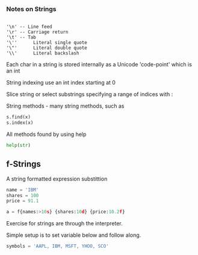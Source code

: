 ### Notes on Strings

```

'\n' -- Line feed
'\r' -- Carriage return
'\t' -- Tab
'\''      Literal single quote
'\"'      Literal double quote
'\\'      Literal backslash
```

Each char in a string is stored internally as a Unicode 'code-point' which is an int

String indexing use an int index starting at 0

Slice string or select substrings specifying a range of indices with :

String methods - many string methods, such as 

```python
s.find(x)
s.index(x)  
```
All methods found by using help 
```python
help(str)
```

## f-Strings

A string formatted expression substittion
```python
name = 'IBM'
shares = 100
price = 91.1

a = f{names:>10s} {shares:10d} {price:10.2f}
```


Exercise for strings are through the interpreter.

Simple setup is to set variable below and follow along.

```python
symbols = 'AAPL, IBM, MSFT, YHOO, SCO'

```
